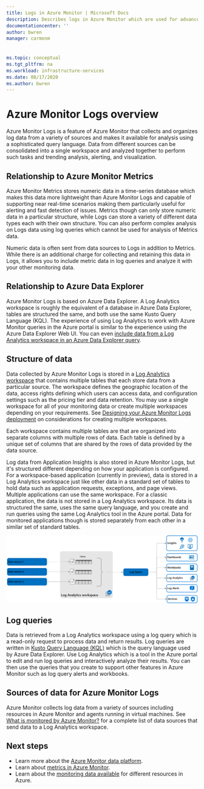 ```yaml
---
title: Logs in Azure Monitor | Microsoft Docs
description: Describes logs in Azure Monitor which are used for advanced analysis of monitoring data.
documentationcenter: ''
author: bwren
manager: carmonm


ms.topic: conceptual
ms.tgt_pltfrm: na
ms.workload: infrastructure-services
ms.date: 08/17/2020
ms.author: bwren
---
```


# Azure Monitor Logs overview
Azure Monitor Logs is a feature of Azure Monitor that collects and organizes log data from a variety of sources and makes it available for analysis using a sophisticated query language. Data from different sources can be consolidated into a single workspace and analyzed together to perform such tasks and trending analysis, alerting, and visualization.

## Relationship to Azure Monitor Metrics
Azure Monitor Metrics stores numeric data in a time-series database which makes this data more lightweight than Azure Monitor Logs and capable of supporting near real-time scenarios making them particularly useful for alerting and fast detection of issues. Metrics though can only store numeric data in a particular structure, while Logs can store a variety of different data types each with their own structure. You can also perform complex analysis on Logs data using log queries which cannot be used for analysis of Metrics data.

Numeric data is often sent from data sources to Logs in addition to Metrics. While there is an additional charge for collecting and retaining this data in Logs, it allows you to include metric data in log queries and analyze it with your other monitoring data.

## Relationship to Azure Data Explorer
Azure Monitor Logs is based on Azure Data Explorer. A Log Analytics workspace is roughly the equivalent of a database in Azure Data Explorer, tables are structured the same, and both use the same Kusto Query Language (KQL). The experience of using Log Analytics to work with Azure Monitor queries in the Azure portal is similar to the experience using the Azure Data Explorer Web UI. You can even [include data from a Log Analytics workspace in an Azure Data Explorer query](/azure/data-explorer/query-monitor-data). 


## Structure of data
Data collected by Azure Monitor Logs is stored in a [Log Analytics workspace](./design-logs-deployment.md) that contains multiple tables that each store data from a particular source. The workspace defines the geographic location of the data, access rights defining which users can access data, and configuration settings such as the pricing tier and data retention. You may use a single workspace for all of your monitoring data or create multiple workspaces depending on your requirements. See [Designing your Azure Monitor Logs deployment](design-logs-deployment.md) on considerations for creating multiple workspaces.

Each workspace contains multiple tables are that are organized into separate columns with multiple rows of data. Each table is defined by a unique set of columns that are shared by the rows of data provided by the data source. 

Log data from Application Insights is also stored in Azure Monitor Logs, but it's structured different depending on how your application is configured. For a workspace-based application (currently in preview), data is stored in a Log Analytics workspace just like other data in a standard set of tables to hold data such as application requests, exceptions, and page views. Multiple applications can use the same workspace. For a classic application, the data is not stored in a Log Analytics workspace. Its data is structured the same, uses the same query language, and you create and run queries using the same Log Analytics tool in the Azure portal. Data for monitored applications though is stored separately from each other in a similar set of standard tables.

![Azure Monitor Logs structure](media/data-platform-logs/logs-structure.png)


## Log queries
Data is retrieved from a Log Analytics workspace using a log query which is a read-only request to process data and return results. Log queries are written in [Kusto Query Language (KQL)](/azure/data-explorer/kusto/query/) which is the query language used by Azure Data Explorer. Use Log Analytics which is a tool in the Azure portal to edit and run log queries and interactively analyze their results. You can then use the queries that you create to support other features in Azure Monitor such as log query alerts and workbooks.


## Sources of data for Azure Monitor Logs
Azure Monitor collects log data from a variety of sources including resources in Azure Monitor and agents running in virtual machines. See [What is monitored by Azure Monitor?](../monitor-reference.md) for a complete list of data sources that send data to a Log Analytics workspace.



## Next steps

- Learn more about the [Azure Monitor data platform](data-platform.md).
- Learn about [metrics in Azure Monitor](data-platform-metrics.md).
- Learn about the [monitoring data available](data-sources.md) for different resources in Azure.

